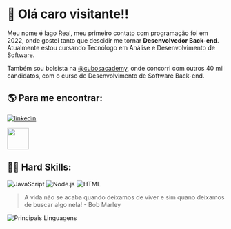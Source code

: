 # :vulcan_salute: Olá caro visitante!!

Meu nome é Iago Real, meu primeiro contato com programação foi em 2022, onde gostei tanto que descidir me tornar **Desenvolvedor Back-end**. Atualmente estou cursando Tecnólogo em Análise e Desenvolvimento de Software. 

Também sou bolsista na [@cubosacademy](https://cubos.academy/), onde concorri com outros 40 mil candidatos, com o curso de Desenvolvimento de Software Back-end. 

## :earth_americas: Para me encontrar:
[![linkedin](https://img.shields.io/badge/LinkedIn-0077B5?style=for-the-badge&logo=linkedin&logoColor=white)](https://www.linkedin.com/in/iago-dos-santos-vila-real-4513aa255)

<a href="mailto:iagovreal@gmail.com">
  <img src="http://eastpenndemocraticclub.org/wp-content/uploads/2017/01/Circle-icons-mail.svg_.png" width="50px"/>
<a/>


## :technologist:	Hard Skills:
![JavaScript](https://img.shields.io/badge/JavaScript-323330?style=for-the-badge&logo=javascript&logoColor=F7DF1E
)
![Node.js](https://img.shields.io/badge/Node%20js-339933?style=for-the-badge&logo=nodedotjs&logoColor=white
)
![HTML](https://img.shields.io/badge/HTML5-E34F26?style=for-the-badge&logo=html5&logoColor=white
)




> A vida não se acaba quando deixamos de viver e sim quano deixamos de buscar algo nela! - Bob Marley




![Principais Linguagens](https://github-readme-stats.vercel.app/api/top-langs/?username=iagoreal&theme=dracula&hide_border=true)
